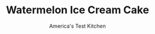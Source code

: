 ---
layout: ../../layouts/MarkdownPostLayout.astro
title: Watermelon Ice Cream Cake
author: America's Test Kitchen
pubDate: 2023-03-15
description: "Our refreshing, frozen “watermelon” cake features raspberry sorbet studded with chocolate “seeds,” tender white cake, and tangy lime frosting."
image_url: https://res.cloudinary.com/hksqkdlah/image/upload/ar_1:1,c_fill,dpr_2.0,f_auto,fl_lossy.progressive.strip_profile,g_faces:auto,q_auto:low,w_344/24239_sfs-gac-watermelon-cake-38
tags: ["Desserts or Baked Goods","Cakes","4th of July","Cookbook Collection"]
calories: 9416
protein: 6
carbohydrates: 91
fats: 
fiber: 1
ingredients: ["2 (9-inch), white cake rounds (see note)","2 1/2 cups, raspberry sorbet","2 ounces, semisweet chocolate, chopped fine","12 tablespoons, unsalted butter, softened","3 tablespoons, lime juice (2 limes)","1/2 teaspoon, vanilla extract","1/8 teaspoon, salt","2 cups (8 ounces), confectioners' sugar","12 drops green, food coloring"]
serves: 16
time: "50 minutes, plus 6½ hours freezing"
instructions: ["FOR THE CAKE: Line 6-cup-capacity mixing bowl with plastic wrap. Using serrated knife, cut off domed top of cake so that remaining cake measures 3/4 inch thick (reserve top for another use). Cut remaining cake into 8 wedges and line bowl with wedges, arranging as closely as possible to achieve snug fit. Scoop raspberry sorbet into separate bowl and mash with wooden spoon until softened; gently fold in chopped chocolate. Fill cake-lined bowl with sorbet mixture and smooth top. Cover surface with plastic wrap and freeze until very firm, about 6 hours.","FOR THE FROSTING: Using stand mixer fitted with whisk, whip butter, lime juice, vanilla, and salt on medium-low speed until combined. Slowly add sugar and continue to whip until smooth, about 2 minutes. Increase speed to medium-high and whip until light and fluffy, about 5 minutes. Add 6 drops food coloring and mix until combined. Transfer 1/2 cup frosting to small bowl, add 6 more drops food coloring, and whisk until combined.","TO FINISH: Remove plastic from cake and turn out onto chilled plate or cake pedestal; remove remaining plastic wrap. Cover cake with even layer of light green frosting. Spread 8 vertical stripes of dark green frosting evenly around cake. Freeze until frosting is firm, at least 30 minutes. Serve."]
nutrition: ["124 mg Potassium","110 mg Phosphorus","148 mg Calcium","1 mg Iron","17 mg Magnesium","384 mg Sodium","23 g Fat","1 mg Niacin (B3)","8 g Monounsaturated","3 g Polyunsaturated","10 mg Vitamin C","25 mg Cholesterol","9 g Saturated","1 g Fiber","34 µg Folic acid","8 µg Folate (food)","66 g Sugars","6 µg Vitamin K","30 g Water","91 g Carbs","67 µg Folate equivalent (total)","6 g Protein","89 µg Vitamin A","588 kcal Energy","15 g Sugars, added","9416 calories"]
notes: "We recommend using our Single (9-Inch) White Cake Layer recipe in this recipe."
---